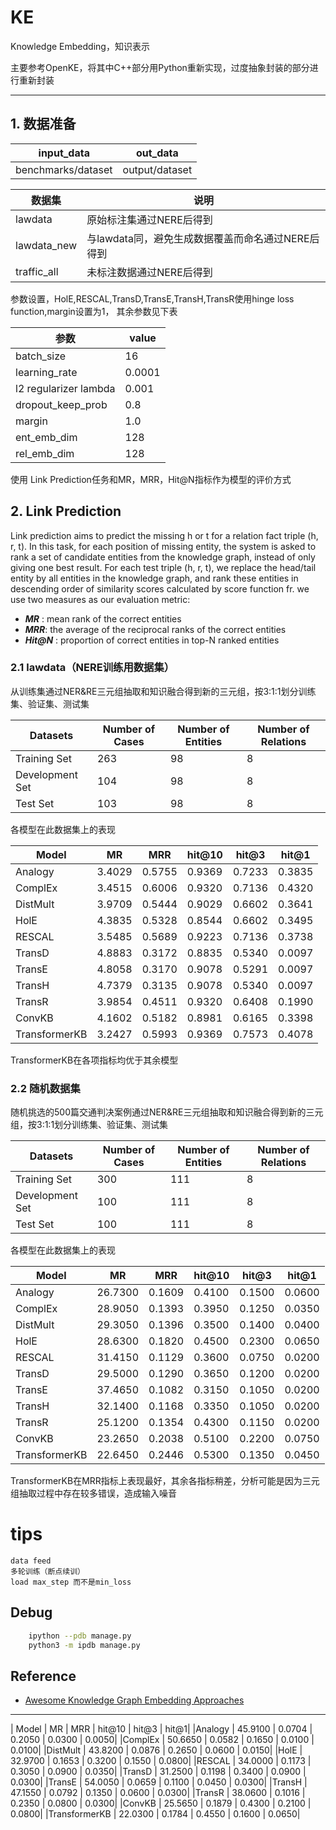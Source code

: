 # KE
Knowledge Embedding，知识表示

主要参考OpenKE，将其中C++部分用Python重新实现，过度抽象封装的部分进行重新封装 

---

## 1. 数据准备 
    
|input_data|out_data|
|---|---|
|benchmarks/dataset|output/dataset|

|数据集|说明|
|---|---|
|lawdata|原始标注集通过NERE后得到|
|lawdata_new|与lawdata同，避免生成数据覆盖而命名通过NERE后得到|
|traffic_all|未标注数据通过NERE后得到|


参数设置，HolE,RESCAL,TransD,TransE,TransH,TransR使用hinge loss function,margin设置为1，
其余参数见下表 

|参数|value|
|---|---|
|batch_size|16|
|learning_rate | 0.0001|
|l2 regularizer lambda| 0.001|
|dropout_keep_prob|0.8|
|margin|1.0|
|ent_emb_dim|128|
|rel_emb_dim|128|

使用 Link Prediction任务和MR，MRR，Hit@N指标作为模型的评价方式

## 2. Link Prediction

Link prediction aims to predict the missing h or t for a relation fact triple (h, r, t). In this task, for each position of missing entity, the system is asked to rank a set of candidate entities from the knowledge graph, instead of only giving one best result. For each test triple (h, r, t), we replace the head/tail entity by all entities in the knowledge graph, and rank these entities in descending order of similarity scores calculated by score function fr. we use two measures as our evaluation metric:

* ***MR*** : mean rank of the correct entities
* ***MRR***: the average of the reciprocal ranks of the correct entities
* ***Hit@N*** : proportion of correct entities in top-N ranked entities

### 2.1 lawdata（NERE训练用数据集）

从训练集通过NER&RE三元组抽取和知识融合得到新的三元组，按3:1:1划分训练集、验证集、测试集

| Datasets        | Number of Cases | Number of Entities | Number of Relations |
| --------------- | --------------- | ------------------ | ------------------- |
| Training Set    | 263            | 98                | 8                   |
| Development Set | 104             | 98                | 8                   |
| Test Set        | 103             | 98                | 8                   |

各模型在此数据集上的表现

 | Model         | MR                | MRR       | hit@10 | hit@3  | hit@1  |
 | ------------- | ------ | -------- | ------ | ------ | ------ |
|Analogy        |       3.4029  |       0.5755  |       0.9369  |       0.7233  |       0.3835|  
|ComplEx        |       3.4515  |       0.6006  |       0.9320  |       0.7136  |       0.4320|  
|DistMult       |       3.9709  |       0.5444  |       0.9029  |       0.6602  |       0.3641|  
|HolE           |       4.3835  |       0.5328  |       0.8544  |       0.6602  |       0.3495|  
|RESCAL         |       3.5485  |       0.5689  |       0.9223  |       0.7136  |       0.3738|
|TransD         |       4.8883  |       0.3172  |       0.8835  |       0.5340  |       0.0097|  
|TransE         |       4.8058  |       0.3170  |       0.9078  |       0.5291  |       0.0097|  
|TransH         |       4.7379  |       0.3135  |       0.9078  |       0.5340  |       0.0097|  
|TransR         |       3.9854  |       0.4511  |       0.9320  |       0.6408  |       0.1990|  
|ConvKB         |       4.1602  |       0.5182  |       0.8981  |       0.6165  |       0.3398|  
| TransformerKB | 3.2427 |0.5993|0.9369|0.7573|0.4078 |

TransformerKB在各项指标均优于其余模型


### 2.2 随机数据集
随机挑选的500篇交通判决案例通过NER&RE三元组抽取和知识融合得到新的三元组，按3:1:1划分训练集、验证集、测试集


| Datasets        | Number of Cases | Number of Entities | Number of Relations |
| --------------- | --------------- | ------------------ | ------------------- |
| Training Set    | 300            | 111                | 8                   |
| Development Set | 100             | 111                | 8                   |
| Test Set        | 100             | 111                | 8                   |

各模型在此数据集上的表现

 | Model         | MR    | MRR       | hit@10 | hit@3  | hit@1  |
 | ------------- | ------ | -------- | ------ | ------ | ------ |
|Analogy        |       26.7300 |       0.1609  |       0.4100  |       0.1500  |       0.0600|  
|ComplEx        |       28.9050 |       0.1393  |       0.3950  |       0.1250  |       0.0350|  
|DistMult       |       29.3050 |       0.1396  |       0.3500  |       0.1400  |       0.0400|
|HolE           |       28.6300 |       0.1820  |       0.4500  |       0.2300  |       0.0650|
|RESCAL         |       31.4150 |       0.1129  |       0.3600  |       0.0750  |       0.0200|
|TransD         |       29.5000 |       0.1290  |       0.3650  |       0.1200  |       0.0200|  
|TransE         |       37.4650 |       0.1082  |       0.3150  |       0.1050  |       0.0200|  
|TransH         |       32.1400 |       0.1168  |       0.3350  |       0.1050  |       0.0200|  
|TransR         |       25.1200 |       0.1354  |       0.4300  |       0.1150  |       0.0200|  
|ConvKB         |       23.2650 |       0.2038  |       0.5100  |       0.2200  |       0.0750|  
|TransformerKB  |       22.6450 |       0.2446  |       0.5300  |       0.1350  |       0.0450|  

TransformerKB在MRR指标上表现最好，其余各指标稍差，分析可能是因为三元组抽取过程中存在较多错误，造成输入噪音


# tips
    data feed 
    多轮训练（断点续训）
    load max_step 而不是min_loss

## Debug
```bash
    ipython --pdb manage.py 
    python3 -m ipdb manage.py
```
    

## Reference
- [Awesome Knowledge Graph Embedding Approaches](https://gist.github.com/mommi84/07f7c044fa18aaaa7b5133230207d8d4)





---

|       Model   |       MR      |       MRR     |       hit@10  |       hit@3   |       hit@1|   |Analogy        |       45.9100 |       0.0704  |       0.2050  |       0.0300  |       0.0050|  |ComplEx        |       50.6650 |       0.0582  |       0.1650  |       0.0100  |       0.0100|  |DistMult       |       43.8200 |       0.0876  |       0.2650  |       0.0600  |       0.0150|
|HolE           |       32.9700 |       0.1653  |       0.3200  |       0.1550  |       0.0800|  |RESCAL         |       34.0000 |       0.1173  |       0.3050  |       0.0900  |       0.0350|  |TransD         |       31.2500 |       0.1198  |       0.3400  |       0.0900  |       0.0300|  |TransE         |       54.0050 |       0.0659  |       0.1100  |       0.0450  |       0.0300|  |TransH         |       47.1550 |       0.0792  |       0.1350  |       0.0600  |       0.0300|  |TransR         |       38.0600 |       0.1016  |       0.2350  |       0.0800  |       0.0300|  |ConvKB         |       25.5650 |       0.1879  |       0.4300  |       0.2100  |       0.0800|  |TransformerKB  |       22.0300 |       0.1784  |       0.4550  |       0.1600  |       0.0650|

